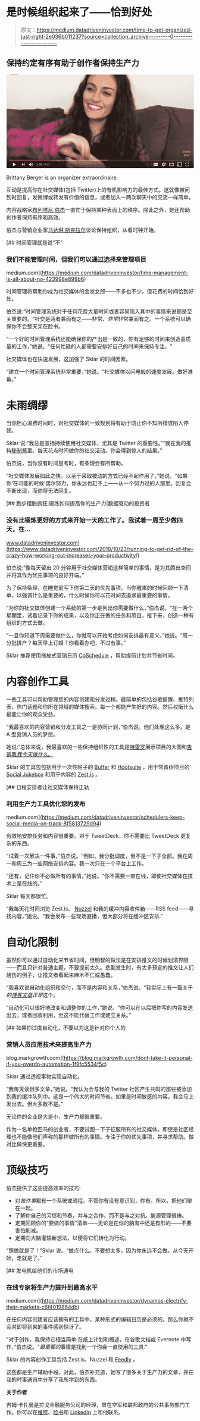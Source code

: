 # 是时候组织起来了——恰到好处

> 原文：<https://medium.datadriveninvestor.com/time-to-get-organized-just-right-2e036b011237?source=collection_archive---------0----------------------->

## 保持约定有序有助于创作者保持生产力

![](img/a45ace864cfeba7acb521562645fa567.png)

Brittany Berger is an organizer extraordinaire.

互动是提高你在社交媒体(包括 Twitter)上的有机影响力的最佳方式。这就像被问到时回复，发微博或转发有价值的信息，或者加入一两次聊天中的交流一样简单。

内容战略家[布列塔尼·伯杰](https://twitter.com/thatbberg/)一直忙于保持某种表面上的秩序。除此之外，她还帮助创作者保持有序和高效。

伯杰与营销企业家[马达琳·斯克拉尔](http://www.madalynsklar.com/)谈论保持组织，从看时钟开始。

[](https://medium.com/datadriveninvestor/time-management-is-all-about-no-423998e899b6) [## 时间管理就是说“不”

### 我们不能管理时间，但我们可以通过选择来管理项目

medium.com](https://medium.com/datadriveninvestor/time-management-is-all-about-no-423998e899b6) 

时间管理将帮助你成为社交媒体的金发女郎——不多也不少，但花费的时间恰到好处。

伯杰说:“时间管理系统对于任何花费大量时间或者容易陷入其中的事情来说都是至关重要的。“社交是两者兼而有之——非常、*非常*非常兼而有之。一个系统可以确保你不会整天呆在脸书。

“一个好的时间管理系统还能确保你的产出是一致的，你有足够的时间来创造高质量的工作，”她说。"任何忙碌的人都需要安排好自己的时间来保持专注。"

社交媒体也在快速发展，这加强了 Sklar 的时间因素。

“建立一个时间管理系统非常重要，”她说。“社交媒体以闪电般的速度发展。做好准备。”

# **未雨绸缪**

当你担心浪费时间时，对社交媒体的一致规划将有助于防止你不知所措或陷入停顿。

Sklar 说:“我总是宣扬持续使用社交媒体，尤其是 Twitter 的重要性。”“就在我的推特[秘制酱](https://madalynsklar.thinkific.com/courses/secretsauce)里。每天花点时间做你的社交活动。你会得到惊人的结果。”

伯杰说，当你没有时间思考时，有条理会有所帮助。

“社交媒体发展如此之快，以至于采取被动的方式已经不起作用了，”她说。“如果你‘在可能的时候’偶尔努力，你永远也赶不上——从一个努力过的人那里。回复会不断出现，而你将无法回复。

[](https://www.datadriveninvestor.com/2018/10/23/running-to-get-rid-of-the-crazy-how-working-out-increases-your-productivity/) [## 跑步摆脱疯狂:锻炼如何提高你的生产力|数据驱动的投资者

### 没有比锻炼更好的方式来开始一天的工作了。我试着一周至少做四天，在…

www.datadriveninvestor.com](https://www.datadriveninvestor.com/2018/10/23/running-to-get-rid-of-the-crazy-how-working-out-increases-your-productivity/) 

伯杰说:“像每天留出 20 分钟用于社交媒体营销这样简单的事情，是为其腾出空间并将其作为优先事项的良好开端。”

为了保持条理，在睡觉前写下你第二天的优先事项。当你醒来的时候回顾一下清单，以强调什么是重要的，什么时候你可以花时间去追求最重要的事情。

“为你的社交媒体创建一个系统的第一步是列出你需要做什么，”伯杰说。“在一两个星期里，试着记录下你的成果，以及你正在做的任务和项目。接下来，创造一种有组织的方式去做。

“一旦你知道下周需要做什么，你就可以开始考虑如何安排最有意义，”她说。“周一分批排产？每天早上订婚？你看着办吧，不过有事。”

Sklar 推荐使用拖放式营销日历 [CoSchedule](https://twitter.com/CoSchedule/) ，帮助提前计划并节省时间。

# **内容创作工具**

一些工具可以帮助管理您的内容创建和分发过程。最简单的包括谷歌提醒、推特列表、热门话题和你所在领域的媒体搜索。每一个都能产生好的内容。然后权衡什么最能让你的观众受益。

“我最喜欢的内容营销和分发工具之一是协同计划，”伯杰说。他们处理这么多，是 A 型营销人员的梦想。

她说:“总体来说，我最喜欢的一些保持组织性的工具是[特雷罗](https://twitter.com/trello/)展示项目的大图和[告诉我*我今天做什么*。](https://twitter.com/todoist/)

Sklar 的工具包包括用于一次性帖子的 [Buffer](https://twitter.com/buffer/) 和 [Hootsuite](https://twitter.com/hootsuite/) ，用于常青树项目的 [Social Jukebox](https://twitter.com/SocialJukebox/) 和用于内容的 [Zest.is](https://twitter.com/ZestisApp/) 。

[](https://medium.com/datadriveninvestor/schedulers-keep-social-media-on-track-8f5813729d94) [## 日程安排者让社交媒体保持正轨

### 利用生产力工具优化您的发布

medium.com](https://medium.com/datadriveninvestor/schedulers-keep-social-media-on-track-8f5813729d94) 

有效地安排任务和内容很重要。对于 TweetDeck，你不需要比 TweetDeck 更复杂的东西。

“试着一次解决一件事，”伯杰说。“例如，我分批调度，但不是一下子全部。我在周一和周三为一些网络安排内容。我一次只在一个平台上工作。

“还有，记住你不必做所有的事情，”她说。“你不需要一直在线，即使社交媒体在技术上是在线的。”

Sklar 每天都很忙。

“我每天花时间浏览 Zest.is、 [Nuzzel](https://twitter.com/nuzzel/) 和我的缓冲内容收件箱——RSS feed——寻找内容，”她说。"我会发布一些现场直播，但大部分将在缓冲区安排."

# **自动化限制**

虽然你可以通过自动化来节省时间，但明智的做法是在安排推文的时候划清界限——而且只针对普通主题，不要提前太久。悲剧发生时，有太多预定的推文让人们烧伤的例子，让推文者看起来麻木不仁或愚蠢。

“我喜欢说自动化组织和交付，而不是内容和关系，”伯杰说。“我实际上有一篇关于*的[博客文章](https://www.brittanyberger.com/automating-social-media/)正是*这个。

“自动化可以很好地改变和调整你的工作，”她说。“你可以在以后把你写的内容发送出去，或者回收利用，但这不能代替工作或建立关系。”

[](https://blog.markgrowth.com/dont-take-it-personal-if-you-overdo-automation-1f9fc5534f5c) [## 如果你过度自动化，不要以为这是针对你个人的

### 营销人员应用技术来提高生产力

blog.markgrowth.com](https://blog.markgrowth.com/dont-take-it-personal-if-you-overdo-automation-1f9fc5534f5c) 

Sklar 通过透视事物实现自动化。

“我每天读很多文章，”她说。“我认为会与我的 Twitter 社区产生共鸣的那些被添加到我的缓冲队列中。这是一个伟大的时间节省。如果是时间敏感的内容，我会马上发出去。但大多数不是。”

无论你的企业是大是小，生产力都很重要。

作为一名单枪匹马的创业者，不要试图一下子征服所有的社交媒体。即使是社区经理也不能像他们声称的那样做所有的事情。专注于你的优先事项，并寻求帮助。做对比做快更重要。

# **顶级技巧**

伯杰提供了这些提高效率的技巧:

*   对*每件事*都有一个系统或流程。不管你有没有意识到，你有。所以，把他们聚在一起。
*   了解你自己的习惯和节奏，并与之合作，而不是与之对抗。能源管理很棒。
*   定期回顾你的“要做的事情”清单——无论是在你的脑海中还是有形的——不要害怕削减。
*   定期向大脑灌输新想法，以便将它们转化为行动。

“照做就是了！”Sklar 说。“做点什么。不要想太多，因为你永远不会做。从今天开始，走就是了。”

[](https://medium.com/datadriveninvestor/dynamos-electrify-their-markets-c6f4019864db) [## 发电机给他们的市场通电

### 在线专家将生产力提升到最高水平

medium.com](https://medium.com/datadriveninvestor/dynamos-electrify-their-markets-c6f4019864db) 

在任何内容创建者应该拥有的工具中，某种形式的编辑日历是必须的。那么你就不会对即将到来的事件感到惊讶了。

“对于创作，我保持它相当简单:在纸上计划和概述，在谷歌文档或 Evernote 中写作，”伯杰说。"*最重要的*事情是找到一个你会一直使用的工具."

Sklar 的内容创作工具包括 Zest.is、Nuzzel 和 [Feedly](https://twitter.com/feedly/) 。

这些都是生产辅助手段。对此，伯杰补充道，她写了很多关于生产力的文章，并在我的时事通讯中分享了我所学到的东西。

**关于作者**

吉姆·卡扎曼是拉戈金融服务公司的经理，曾在空军和联邦政府的公共事务部门工作。你可以在[推特](https://twitter.com/JKatzaman)、[脸书](https://www.facebook.com/jim.katzaman)和 [LinkedIn](https://www.linkedin.com/in/jim-katzaman-33641b21/) 上和他联系。